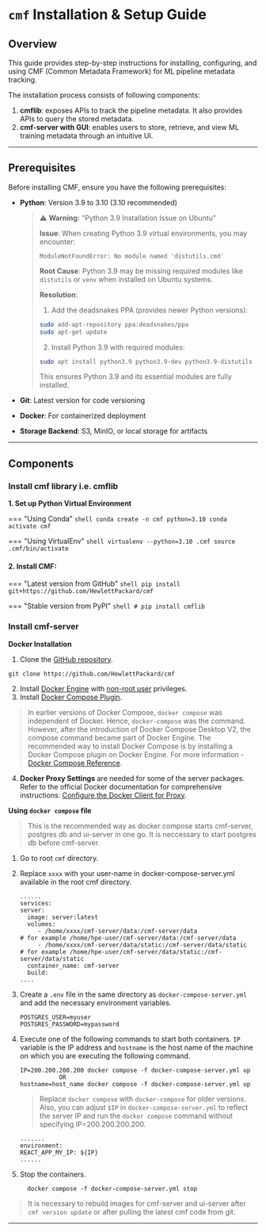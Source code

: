 # `cmf` Installation & Setup Guide

## **Overview**

This guide provides step-by-step instructions for installing, configuring, and using CMF (Common Metadata Framework) for ML pipeline metadata tracking.

The installation process consists of following components:

1. **cmflib**: exposes APIs to track the pipeline metadata. It also provides APIs to query the stored metadata.
2. **cmf-server with GUI**: enables users to store, retrieve, and view ML training metadata through an intuitive UI.
---

## **Prerequisites**

Before installing CMF, ensure you have the following prerequisites:

- **Python**: Version 3.9 to 3.10 (3.10 recommended)
  
  > ⚠️ **Warning:** "Python 3.9 Installation Issue on Ubuntu"
  >
  > **Issue**: When creating Python 3.9 virtual environments, you may encounter:
  > 
  > ```
  > ModuleNotFoundError: No module named 'distutils.cmd'
  > ```
  > 
  >  **Root Cause**: Python 3.9 may be missing required modules like `distutils` or `venv` when installed on Ubuntu systems.
  > 
  >  **Resolution**:
  > 
  >  1. Add the deadsnakes PPA (provides newer Python versions):
  >    ```bash
  >    sudo add-apt-repository ppa:deadsnakes/ppa
  >    sudo apt-get update
  >   ```
  > 2. Install Python 3.9 with required modules:
  >   ```bash
  >   sudo apt install python3.9 python3.9-dev python3.9-distutils
  >   ```
  >   
  >   This ensures Python 3.9 and its essential modules are fully installed.
- **Git**: Latest version for code versioning
- **Docker**: For containerized deployment
- **Storage Backend**: S3, MinIO, or local storage for artifacts
---

## **Components**

### **Install cmf library i.e. cmflib**

**1. Set up Python Virtual Environment**

=== "Using Conda"
    ```shell
    conda create -n cmf python=3.10
    conda activate cmf
    ```

=== "Using VirtualEnv"
    ```shell
    virtualenv --python=3.10 .cmf
    source .cmf/bin/activate
    ```

#### 2. Install CMF:

=== "Latest version from GitHub"
    ```shell
    pip install git+https://github.com/HewlettPackard/cmf
    ```

=== "Stable version from PyPI"
    ```shell
    # pip install cmflib
    ```

### **Install cmf-server**

**Docker Installation**

  1. Clone the [GitHub repository](https://github.com/HewlettPackard/cmf).
   ```
   git clone https://github.com/HewlettPackard/cmf
   ```

  2. Install [Docker Engine](https://docs.docker.com/engine/install/ubuntu/#install-using-the-repository) with [non-root user](https://docs.docker.com/engine/install/ubuntu/#install-using-the-repository) privileges.
  3. Install [Docker Compose Plugin](https://docs.docker.com/compose/install/linux/).
   > In earlier versions of Docker Compose, `docker compose` was independent of Docker. Hence, `docker-compose` was the command. However, after the introduction of Docker Compose Desktop V2, the compose command became part of Docker Engine. The recommended way to install Docker Compose is by installing a Docker Compose plugin on Docker Engine. For more information - [Docker Compose Reference](https://docs.docker.com/compose/reference/).
  4. **Docker Proxy Settings** are needed for some of the server packages. Refer to the official Docker documentation for comprehensive instructions: [Configure the Docker Client for Proxy](https://docs.docker.com/network/proxy/#configure-the-docker-client).

**Using `docker compose` file**
> This is the recommended way as docker compose starts cmf-server, postgres db and ui-server in one go. It is neccessary to start postgres db before cmf-server.

1. Go to root `cmf` directory. 
2. Replace `xxxx` with your user-name in docker-compose-server.yml available in the root cmf directory.
    ```
    ......
    services:
    server:
      image: server:latest
      volumes:
         - /home/xxxx/cmf-server/data:/cmf-server/data                 # for example /home/hpe-user/cmf-server/data:/cmf-server/data
         - /home/xxxx/cmf-server/data/static:/cmf-server/data/static   # for example /home/hpe-user/cmf-server/data/static:/cmf-server/data/static
      container_name: cmf-server
      build:
    ....
    ``` 
3. Create a `.env` file in the same directory as `docker-compose-server.yml` and add the necessary environment variables.
   ```
   POSTGRES_USER=myuser
   POSTGRES_PASSWORD=mypassword
   ``` 
   > 
4. Execute one of the following commands to start both containers. `IP` variable is the IP address and `hostname` is the host name of the machine on which you are executing the following command.
   ```
   IP=200.200.200.200 docker compose -f docker-compose-server.yml up
              OR
   hostname=host_name docker compose -f docker-compose-server.yml up
   ```
   > Replace `docker compose` with `docker-compose` for older versions.
   > Also, you can adjust `$IP` in `docker-compose-server.yml` to reflect the server IP and run the `docker compose` command without specifying
    IP=200.200.200.200.
     ```
     .......
     environment:
     REACT_APP_MY_IP: ${IP}
     ......
     ```

5. Stop the containers.
    ```
      docker compose -f docker-compose-server.yml stop
    ```

> It is necessary to rebuild images for cmf-server and ui-server after `cmf version update` or after pulling the latest cmf code from git.

---




